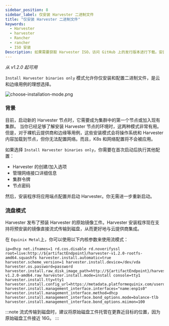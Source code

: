 ```yaml
---
sidebar_position: 8
sidebar_label: 仅安装 Harvester 二进制文件
title: "仅安装 Harvester 二进制文件"
keywords:
  - Harvester
  - harvester
  - Rancher
  - rancher
  - ISO 安装
Description: 如果需要获取 Harvester ISO，访问 GitHub 上的发行版本进行下载。安装过程中，你可以选择仅安装二进制文件。
---
```


_从 v1.2.0 起可用_

`Install Harvester binaries only` 模式允许你仅安装和配置二进制文件，是云和边缘用例的理想选择。

![choose-installation-mode.png](/img/v1.2/install/choose-installation-mode.png)

### 背景
目前，启动新的 Harvester 节点时，它需要成为集群中的第一个节点或加入现有集群。
当你已经足够了解安装 Harvester 节点的环境时，这两种模式非常有用。
但是，对于裸机云提供商和边缘等用例，这些安装模式会将操作系统和 Harvester 内容加载到节点，但你无法配置网络。而且，K8s 和网络配置将不会被应用。

如果选择 `Install Harvester binaries only`，你需要在首次启动后执行其他配置：

- Harvester 的创建/加入选项
- 管理网络接口详细信息
- 集群令牌
- 节点密码

然后，安装程序将应用端点配置并启动 Harvester。你无需进一步重新启动。

### 流盘模式
Harvester 发布了预装 Harvester 的原始镜像工件。Harvester 安装程序现在支持将预安装的镜像直接流式传输到磁盘，从而更好地与云提供商集成。

在 `Equinix Metal`上，你可以使用以下内核参数来使用流模式：

```
ip=dhcp net.ifnames=1 rd.cos.disable rd.noverifyssl root=live:http://${artifactEndpoint}/harvester-v1.2.0-rootfs-amd64.squashfs harvester.install.automatic=true harvester.scheme_version=1 harvester.install.device=/dev/vda  harvester.os.password=password harvester.install.raw_disk_image_path=http://${artifactEndpoint}/harvester-v1.2.0-amd64.raw harvester.install.mode=install console=tty1 harvester.install.tty=tty1 harvester.install.config_url=https://metadata.platformequinix.com/userdata harvester.install.management_interface.interfaces="name:enp1s0" harvester.install.management_interface.method=dhcp harvester.install.management_interface.bond_options.mode=balance-tlb harvester.install.management_interface.bond_options.miimon=100
```

:::note
流式传输到磁盘时，建议将原始磁盘工件托管在更靠近目标的位置，因为原始磁盘工件接近 16G。
:::